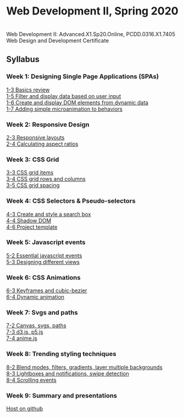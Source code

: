 # Web Development II, Spring 2020
<br>Web Development II: Advanced.X1.Sp20.Online, PCDD.0316.X1.7405
<br>Web Design and Development Certificate

## Syllabus
### Week 1: Designing Single Page Applications (SPAs)
[1-3 Basics review](https://3milychu.github.io/webdevII_sp20/week1/1-3.html)<br>
[1-5 Filter and display data based on user input](https://3milychu.github.io/webdevII_sp20/week1/1-5.html)<br>
[1-6 Create and display DOM elements from dynamic data](https://3milychu.github.io/webdevII_sp20/week1/1-6.html)<br>
[1-7 Adding simple microanimation to behaviors](https://3milychu.github.io/webdevII_sp20/week1/1-7.html)<br>

### Week 2: Responsive Design
[2-3 Responsive layouts](https://3milychu.github.io/webdevII_sp20/week2/2-3.html)<br>
[2-4 Calculating aspect ratios](https://3milychu.github.io/webdevII_sp20/week2/2-4.html)<br>

### Week 3: CSS Grid
[3-3 CSS grid items](https://3milychu.github.io/webdevII_sp20/week3/3-3.html)<br>
[3-4 CSS grid rows and columns](https://3milychu.github.io/webdevII_sp20/week3/3-4.html)<br>
[3-5 CSS grid spacing](https://3milychu.github.io/webdevII_sp20/week3/3-5.html)<br>

### Week 4: CSS Selectors & Pseudo-selectors
[4-3 Create and style a search box](https://3milychu.github.io/webdevII_sp20/week4/4-3/template.html)<br>
[4-4 Shadow DOM](https://3milychu.github.io/webdevII_sp20/week4/4-4.html)<br>
[4-6 Project template](https://3milychu.github.io/webdevII_sp20/week4/4-3/template.html)<br>

### Week 5: Javascript events
[5-2 Essential javascript events](https://3milychu.github.io/webdevII_sp20/week5/5-2.html)<br>
[5-3 Designing different views](https://3milychu.github.io/webdevII_sp20/week5/5-3.html)<br>

### Week 6: CSS Animations
[6-3 Keyframes and cubic-bezier](https://3milychu.github.io/webdevII_sp20/week6/6-3.html)<br>
[6-4 Dynamic animation](https://3milychu.github.io/webdevII_sp20/week6/6-4.html)<br>

### Week 7: Svgs and paths
[7-2 Canvas, svgs, paths](https://3milychu.github.io/webdevII_sp20/week7/7-2.html)<br>
[7-3 d3.js, p5.js](https://3milychu.github.io/webdevII_sp20/week7/7-3.html)<br>
[7-4 anime.js](https://3milychu.github.io/webdevII_sp20/week7/7-4.html)<br>

### Week 8: Trending styling techniques
[8-2 Blend modes, filters, gradients, layer multiple backgrounds](https://3milychu.github.io/webdevII_sp20/week8/8-2.html)<br>
[8-3 Lightboxes and notifications, swipe detection](https://3milychu.github.io/webdevII_sp20/week8/8-3.html)<br>
[8-4 Scrolling events](https://3milychu.github.io/webdevII_sp20/week8/8-4.html)<br>

### Week 9: Summary and presentations
[Host on github](https://gist.github.com/TylerFisher/6127328)<br>
